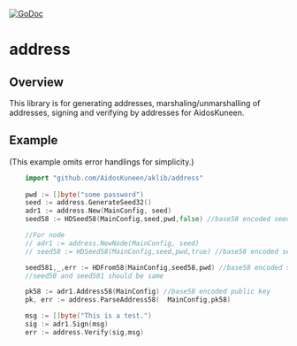 [![GoDoc](https://godoc.org/github.com/AidosKuneen/aklib/address?status.svg)](https://godoc.org/github.com/AidosKuneen/aklib/address)

# address

## Overview

This  library is for generating addresses, marshaling/unmarshalling of addresses, signing and verifying by addresses for AidosKuneen.

## Example
(This example omits error handlings for simplicity.)

```go
	import "github.com/AidosKuneen/aklib/address"
	
	pwd := []byte("some password")
	seed := address.GenerateSeed32()
	adr1 := address.New(MainConfig, seed)
	seed58 := HDSeed58(MainConfig,seed,pwd,false) //base58 encoded seed

	//For node
	// adr1 := address.NewNode(MainConfig, seed)
	// seed58 := HDSeed58(MainConfig,seed,pwd,true) //base58 encoded seed

	seed581,_,err := HDFrom58(MainConfig,seed58,pwd) //base58 encoded seed
	//seed58 and seed581 should be same

	pk58 := adr1.Address58(MainConfig) //base58 encoded public key
	pk, err := address.ParseAddress58(  MainConfig,pk58)

	msg := []byte("This is a test.")
	sig := adr1.Sign(msg)	
	err := address.Verify(sig,msg)	
```


